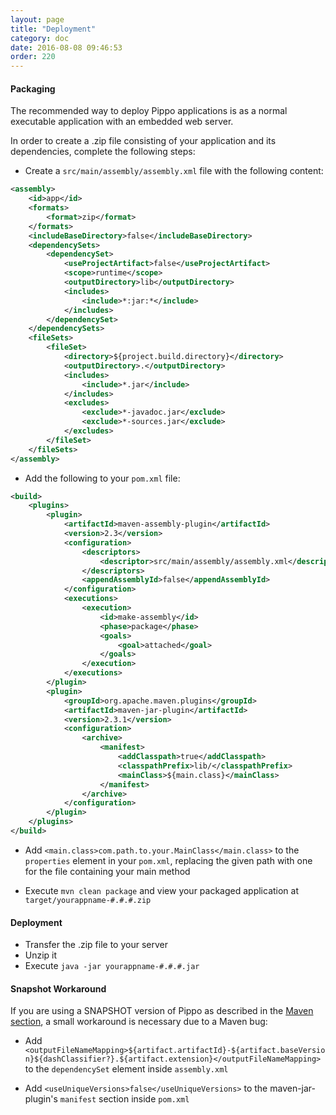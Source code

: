 ```yaml
---
layout: page
title: "Deployment"
category: doc
date: 2016-08-08 09:46:53
order: 220
---
```


#### Packaging

The recommended way to deploy Pippo applications is as a normal executable application with an embedded web server.

In order to create a .zip file consisting of your application and its dependencies, complete the following steps:

* Create a `src/main/assembly/assembly.xml` file with the following content:

```xml
<assembly>
    <id>app</id>
    <formats>
        <format>zip</format>
    </formats>
    <includeBaseDirectory>false</includeBaseDirectory>
    <dependencySets>
        <dependencySet>
            <useProjectArtifact>false</useProjectArtifact>
            <scope>runtime</scope>
            <outputDirectory>lib</outputDirectory>
            <includes>
                <include>*:jar:*</include>
            </includes>
        </dependencySet>
    </dependencySets>
    <fileSets>
        <fileSet>
            <directory>${project.build.directory}</directory>
            <outputDirectory>.</outputDirectory>
            <includes>
                <include>*.jar</include>
            </includes>
            <excludes>
                <exclude>*-javadoc.jar</exclude>
                <exclude>*-sources.jar</exclude>
            </excludes>
        </fileSet>
    </fileSets>
</assembly>
```

* Add the following to your `pom.xml` file:

```xml
<build>
    <plugins>
        <plugin>
            <artifactId>maven-assembly-plugin</artifactId>
            <version>2.3</version>
            <configuration>
                <descriptors>
                    <descriptor>src/main/assembly/assembly.xml</descriptor>
                </descriptors>
                <appendAssemblyId>false</appendAssemblyId>
            </configuration>
            <executions>
                <execution>
                    <id>make-assembly</id>
                    <phase>package</phase>
                    <goals>
                        <goal>attached</goal>
                    </goals>
                </execution>
            </executions>
        </plugin>
        <plugin>
            <groupId>org.apache.maven.plugins</groupId>
            <artifactId>maven-jar-plugin</artifactId>
            <version>2.3.1</version>
            <configuration>
                <archive>
                    <manifest>
                        <addClasspath>true</addClasspath>
                        <classpathPrefix>lib/</classpathPrefix>
                        <mainClass>${main.class}</mainClass>
                    </manifest>
                </archive>
            </configuration>
        </plugin>
    </plugins>
</build>
```

* Add `<main.class>com.path.to.your.MainClass</main.class>` to the `properties` element in your `pom.xml`, replacing the given path with one for the file containing your main method

* Execute `mvn clean package` and view your packaged application at `target/yourappname-#.#.#.zip`

#### Deployment

* Transfer the .zip file to your server
* Unzip it
* Execute `java -jar yourappname-#.#.#.jar`

#### Snapshot Workaround

If you are using a SNAPSHOT version of Pippo as described in the [Maven section](../dev/maven.html), a small workaround is necessary due to a Maven bug:

* Add `<outputFileNameMapping>${artifact.artifactId}-${artifact.baseVersion}${dashClassifier?}.${artifact.extension}</outputFileNameMapping>` to the `dependencySet` element inside `assembly.xml`

* Add `<useUniqueVersions>false</useUniqueVersions>` to the maven-jar-plugin's `manifest` section inside `pom.xml`
